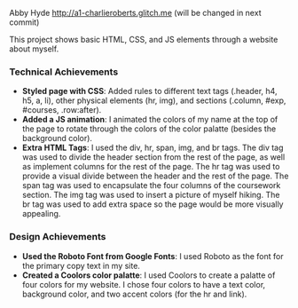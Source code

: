 Abby Hyde
http://a1-charlieroberts.glitch.me (will be changed in next commit)

This project shows basic HTML, CSS, and JS elements through a website about myself. 

### Technical Achievements
- **Styled page with CSS**: Added rules to different text tags (.header, h4, h5, a, li), other physical elements (hr, img), and sections (.column, #exp, #courses, .row:after). 
- **Added a JS animation**: I animated the colors of my name at the top of the page to rotate through the colors of the color palatte (besides the background color). 
- **Extra HTML Tags**: I used the div, hr, span, img, and br tags. The div tag was used to divide the header section from the rest of the page, as well as implement columns for the rest of the page. The hr tag was used to provide a visual divide between the header and the rest of the page. The span tag was used to encapsulate the four columns of the coursework section. The img tag was used to insert a picture of myself hiking. The br tag was used to add extra space so the page would be more visually appealing. 

### Design Achievements
- **Used the Roboto Font from Google Fonts**: I used Roboto as the font for the primary copy text in my site.
- **Created a Coolors color palatte**: I used Coolors to create a palatte of four colors for my website. I chose four colors to have a text color, background color, and two accent colors (for the hr and link). 
